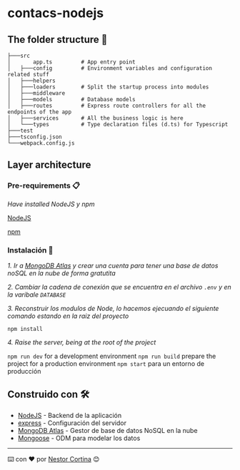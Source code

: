 # contacs-nodejs

## The folder structure 🏢

```structure
├───src
│       app.ts         # App entry point
│   ├───config         # Environment variables and configuration related stuff
│   ├───helpers
│   ├───loaders        # Split the startup process into modules
│   ├───middleware
│   ├───models         # Database models
│   ├───routes         # Express route controllers for all the endpoints of the app
│   ├───services       # All the business logic is here
│   └───types          # Type declaration files (d.ts) for Typescript
├───test
├───tsconfig.json
└───webpack.config.js
```

## Layer architecture

### Pre-requirements 📋

_Have installed NodeJS y npm_

[NodeJS](https://nodejs.org/)

[npm](https://www.npmjs.com/)

### Instalación 🔧

_1. Ir a [MongoDB Atlas](https://www.mongodb.com/cloud/atlas) y crear una cuenta para tener una base de datos noSQL en la nube de forma gratutita_

_2. Cambiar la cadena de conexión que se encuentra en el archivo ``.env`` y en la varibale ``DATABASE``_

_3. Reconstruir los modulos de Node, lo hacemos ejecuando el siguiente comando estando en la raiz del proyecto_

```install
npm install
```

_4. Raise the server, being at the root of the project_

`npm run dev` for a development environment
`npm run build` prepare the project for a production environment
`npm start` para un entorno de producción

## Construido con 🛠️

* [NodeJS](https://nodejs.org/) - Backend de la aplicación
* [express](https://expressjs.com/) - Configuración del servidor
* [MongoDB Atlas](https://www.mongodb.com/cloud/atlas) - Gestor de base de datos NoSQL en la nube
* [Mongoose](https://mongoosejs.com/) - ODM para modelar los datos

---
⌨️ con ❤️ por [Nestor Cortina](https://github.com/nexckycort) 😊